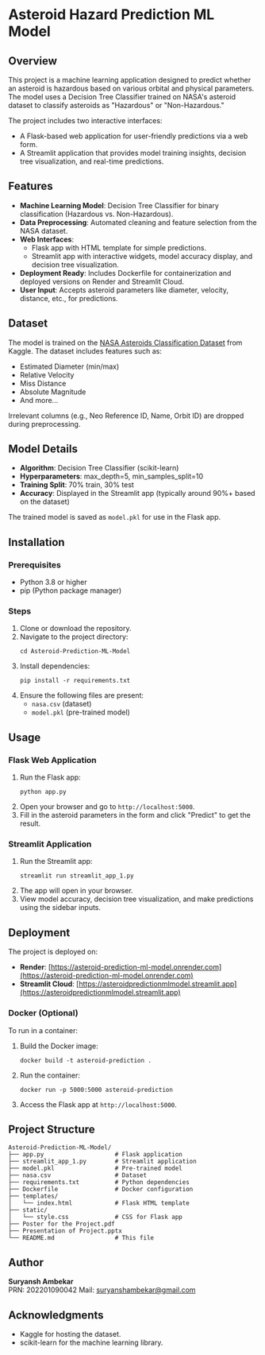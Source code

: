 # Asteroid Hazard Prediction ML Model

## Overview

This project is a machine learning application designed to predict whether an asteroid is hazardous based on various orbital and physical parameters. The model uses a Decision Tree Classifier trained on NASA's asteroid dataset to classify asteroids as "Hazardous" or "Non-Hazardous."

The project includes two interactive interfaces:
- A Flask-based web application for user-friendly predictions via a web form.
- A Streamlit application that provides model training insights, decision tree visualization, and real-time predictions.

## Features

- **Machine Learning Model**: Decision Tree Classifier for binary classification (Hazardous vs. Non-Hazardous).
- **Data Preprocessing**: Automated cleaning and feature selection from the NASA dataset.
- **Web Interfaces**: 
  - Flask app with HTML template for simple predictions.
  - Streamlit app with interactive widgets, model accuracy display, and decision tree visualization.
- **Deployment Ready**: Includes Dockerfile for containerization and deployed versions on Render and Streamlit Cloud.
- **User Input**: Accepts asteroid parameters like diameter, velocity, distance, etc., for predictions.

## Dataset

The model is trained on the [NASA Asteroids Classification Dataset](https://www.kaggle.com/datasets/shrutimehta/nasa-asteroids-classification) from Kaggle. The dataset includes features such as:
- Estimated Diameter (min/max)
- Relative Velocity
- Miss Distance
- Absolute Magnitude
- And more...

Irrelevant columns (e.g., Neo Reference ID, Name, Orbit ID) are dropped during preprocessing.

## Model Details

- **Algorithm**: Decision Tree Classifier (scikit-learn)
- **Hyperparameters**: max_depth=5, min_samples_split=10
- **Training Split**: 70% train, 30% test
- **Accuracy**: Displayed in the Streamlit app (typically around 90%+ based on the dataset)

The trained model is saved as `model.pkl` for use in the Flask app.

## Installation

### Prerequisites
- Python 3.8 or higher
- pip (Python package manager)

### Steps
1. Clone or download the repository.
2. Navigate to the project directory:
   ```
   cd Asteroid-Prediction-ML-Model
   ```
3. Install dependencies:
   ```
   pip install -r requirements.txt
   ```
4. Ensure the following files are present:
   - `nasa.csv` (dataset)
   - `model.pkl` (pre-trained model)

## Usage

### Flask Web Application
1. Run the Flask app:
   ```
   python app.py
   ```
2. Open your browser and go to `http://localhost:5000`.
3. Fill in the asteroid parameters in the form and click "Predict" to get the result.

### Streamlit Application
1. Run the Streamlit app:
   ```
   streamlit run streamlit_app_1.py
   ```
2. The app will open in your browser.
3. View model accuracy, decision tree visualization, and make predictions using the sidebar inputs.

## Deployment

The project is deployed on:
- **Render**: [https://asteroid-prediction-ml-model.onrender.com](https://asteroid-prediction-ml-model.onrender.com)
- **Streamlit Cloud**: [https://asteroidpredictionmlmodel.streamlit.app](https://asteroidpredictionmlmodel.streamlit.app)

### Docker (Optional)
To run in a container:
1. Build the Docker image:
   ```
   docker build -t asteroid-prediction .
   ```
2. Run the container:
   ```
   docker run -p 5000:5000 asteroid-prediction
   ```
3. Access the Flask app at `http://localhost:5000`.

## Project Structure

```
Asteroid-Prediction-ML-Model/
├── app.py                    # Flask application
├── streamlit_app_1.py        # Streamlit application
├── model.pkl                 # Pre-trained model
├── nasa.csv                  # Dataset
├── requirements.txt          # Python dependencies
├── Dockerfile                # Docker configuration
├── templates/
│   └── index.html            # Flask HTML template
├── static/
│   └── style.css             # CSS for Flask app
├── Poster for the Project.pdf
├── Presentation of Project.pptx
└── README.md                 # This file
```

## Author

**Suryansh Ambekar**  
PRN: 202201090042
Mail: suryanshambekar@gmail.com



## Acknowledgments

- Kaggle for hosting the dataset.
- scikit-learn for the machine learning library.

